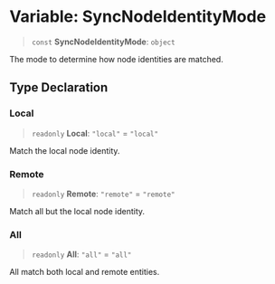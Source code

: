 # Variable: SyncNodeIdentityMode

> `const` **SyncNodeIdentityMode**: `object`

The mode to determine how node identities are matched.

## Type Declaration

### Local

> `readonly` **Local**: `"local"` = `"local"`

Match the local node identity.

### Remote

> `readonly` **Remote**: `"remote"` = `"remote"`

Match all but the local node identity.

### All

> `readonly` **All**: `"all"` = `"all"`

All match both local and remote entities.
